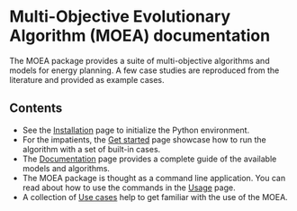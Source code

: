 # Multi-Objective Evolutionary Algorithm (MOEA) documentation

The MOEA package provides a suite of multi-objective algorithms and models for
energy planning. A few case studies are reproduced from the literature and
provided as example cases.

## Contents

- See the [Installation](installation.md) page to initialize the Python
environment.
- For the impatients, the [Get started](getting-started.md) page showcase how
to run the algorithm with a set of built-in cases.
- The [Documentation](documentation.md) page provides a complete guide of the
available models and algorithms.
- The MOEA package is thought as a command line application. You can read about
how to use the commands in the [Usage](usage.md) page.
- A collection of [Use cases](use-cases.md) help to get familiar with the use
of the MOEA.
